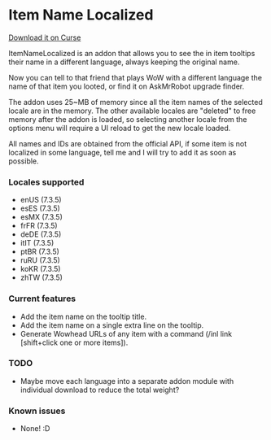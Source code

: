 # Item Name Localized

[Download it on Curse](https://mods.curse.com/addons/wow/item-name-localized)

ItemNameLocalized is an addon that allows you to see the in item tooltips their name in a different language, always keeping the original name.

Now you can tell to that friend that plays WoW with a different language the name of that item you looted, or find it on AskMrRobot upgrade finder.

The addon uses 25~MB of memory since all the item names of the selected locale are in the memory. The other available locales are "deleted" to free memory after the addon is loaded, so selecting another locale from the options menu will require a UI reload to get the new locale loaded.

All names and IDs are obtained from the official API, if some item is not localized in some language, tell me and I will try to add it as soon as possible.

### Locales supported
* enUS (7.3.5)
* esES (7.3.5)
* esMX (7.3.5)
* frFR (7.3.5)
* deDE (7.3.5)
* itIT (7.3.5)
* ptBR (7.3.5)
* ruRU (7.3.5)
* koKR (7.3.5)
* zhTW (7.3.5)

### Current features
* Add the item name on the tooltip title.
* Add the item name on a single extra line on the tooltip.
* Generate Wowhead URLs of any item with a command (/inl link [shift+click one or more items]).

### TODO
* Maybe move each language into a separate addon module with individual download to reduce the total weight? 

### Known issues
* None! :D